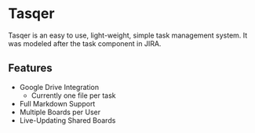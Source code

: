 # Tasqer

Tasqer is an easy to use, light-weight, simple task management system.
It was modeled after the task component in JIRA.

## Features

- Google Drive Integration
	- Currently one file per task
- Full Markdown Support
- Multiple Boards per User
- Live-Updating Shared Boards
